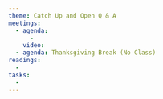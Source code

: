 ```yaml
---
theme: Catch Up and Open Q & A
meetings:
  - agenda:
      -
    video:
  - agenda: Thanksgiving Break (No Class)
readings:
  -
tasks:
  -
---
```

